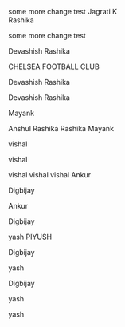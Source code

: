 some more change
test
Jagrati K  
Rashika


some more change
test

Devashish
Rashika



CHELSEA FOOTBALL CLUB 


Devashish
Rashika





Devashish
Rashika

Mayank

Anshul
Rashika
Rashika
Mayank

vishal


vishal 


vishal vishal vishal 
Ankur

Digbijay

Ankur



Digbijay

yash
PIYUSH

Digbijay

yash


Digbijay


yash

yash
